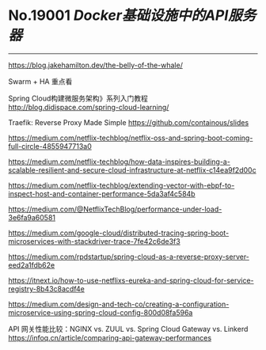 
# No.19001 *Docker基础设施中的API服务器*

------
 https://blog.jakehamilton.dev/the-belly-of-the-whale/


 Swarm +  HA
 重点看

 

 Spring Cloud构建微服务架构》系列入门教程
 http://blog.didispace.com/spring-cloud-learning/


Traefik: Reverse Proxy Made Simple
 https://github.com/containous/slides

 https://medium.com/netflix-techblog/netflix-oss-and-spring-boot-coming-full-circle-4855947713a0

https://medium.com/netflix-techblog/how-data-inspires-building-a-scalable-resilient-and-secure-cloud-infrastructure-at-netflix-c14ea9f2d00c

https://medium.com/netflix-techblog/extending-vector-with-ebpf-to-inspect-host-and-container-performance-5da3af4c584b

https://medium.com/@NetflixTechBlog/performance-under-load-3e6fa9a60581

https://medium.com/google-cloud/distributed-tracing-spring-boot-microservices-with-stackdriver-trace-7fe42c6de3f3


https://medium.com/rpdstartup/spring-cloud-as-a-reverse-proxy-server-eed2a1fdb62e


https://itnext.io/how-to-use-netflixs-eureka-and-spring-cloud-for-service-registry-8b43c8acdf4e

https://medium.com/design-and-tech-co/creating-a-configuration-microservice-using-spring-cloud-config-800d08fa596a

API 网关性能比较：NGINX vs. ZUUL vs. Spring Cloud Gateway vs. Linkerd
https://infoq.cn/article/comparing-api-gateway-performances

